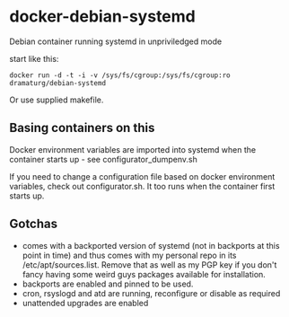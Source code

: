 # docker-debian-systemd

Debian container running systemd in unpriviledged mode

start like this:
```
docker run -d -t -i -v /sys/fs/cgroup:/sys/fs/cgroup:ro dramaturg/debian-systemd
```

Or use supplied makefile.


## Basing containers on this

Docker environment variables are imported into systemd when the container starts up - see configurator_dumpenv.sh

If you need to change a configuration file based on docker environment variables, check out configurator.sh. It too runs when the container first starts up.


## Gotchas

* comes with a backported version of systemd (not in backports at this point in time) and thus comes with my personal repo in its /etc/apt/sources.list. Remove that as well as my PGP key if you don't fancy having some weird guys packages available for installation.
* backports are enabled and pinned to be used.
* cron, rsyslogd and atd are running, reconfigure or disable as required
* unattended upgrades are enabled

